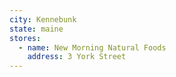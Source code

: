 ```yaml
---
city: Kennebunk
state: maine
stores:
  - name: New Morning Natural Foods
    address: 3 York Street
---
```


